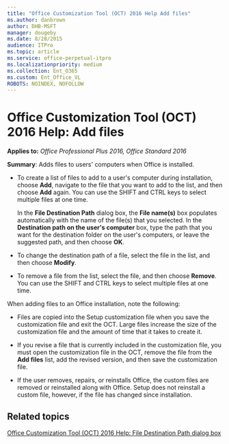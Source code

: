 ```yaml
---
title: "Office Customization Tool (OCT) 2016 Help Add files"
ms.author: danbrown
author: DHB-MSFT
manager: dougeby
ms.date: 8/28/2015
audience: ITPro
ms.topic: article
ms.service: office-perpetual-itpro
ms.localizationpriority: medium
ms.collection: Ent_O365
ms.custom: Ent_Office_VL
ROBOTS: NOINDEX, NOFOLLOW
---
```


# Office Customization Tool (OCT) 2016 Help: Add files

**Applies to:** *Office Professional Plus 2016, Office Standard 2016*

**Summary**: Adds files to users' computers when Office is installed.
  
- To create a list of files to add to a user's computer during installation, choose **Add**, navigate to the file that you want to add to the list, and then choose **Add** again. You can use the SHIFT and CTRL keys to select multiple files at one time. 
    
    In the **File Destination Path** dialog box, the **File name(s)** box populates automatically with the name of the file(s) that you selected. In the **Destination path on the user's computer** box, type the path that you want for the destination folder on the user's computers, or leave the suggested path, and then choose **OK**.
    
- To change the destination path of a file, select the file in the list, and then choose **Modify**. 
    
- To remove a file from the list, select the file, and then choose **Remove**. You can use the SHIFT and CTRL keys to select multiple files at one time.
    
When adding files to an Office installation, note the following:
  
- Files are copied into the Setup customization file when you save the customization file and exit the OCT. Large files increase the size of the customization file and the amount of time that it takes to create it.
    
- If you revise a file that is currently included in the customization file, you must open the customization file in the OCT, remove the file from the **Add files** list, add the revised version, and then save the customization file. 
    
- If the user removes, repairs, or reinstalls Office, the custom files are removed or reinstalled along with Office. Setup does not reinstall a custom file, however, if the file has changed since installation.
    
## Related topics
[Office Customization Tool (OCT) 2016 Help: File Destination Path dialog box](oct-2016-help-file-destination-path-dialog-box.md)

